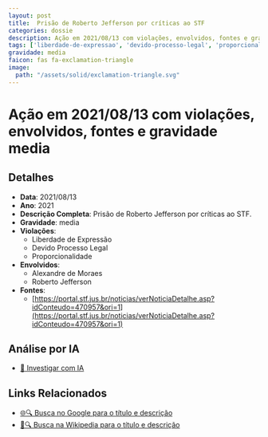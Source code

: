 ```yaml
---
layout: post
title:  Prisão de Roberto Jefferson por críticas ao STF
categories: dossie
description: Ação em 2021/08/13 com violações, envolvidos, fontes e gravidade media
tags: ['liberdade-de-expressao', 'devido-processo-legal', 'proporcionalidade', 'alexandre-de-moraes', 'roberto-jefferson', 'gravidade-media']
gravidade: media
faicon: fas fa-exclamation-triangle
image:
  path: "/assets/solid/exclamation-triangle.svg"
---
```


# Ação em 2021/08/13 com violações, envolvidos, fontes e gravidade media

## Detalhes
- **Data**: 2021/08/13
- **Ano**: 2021
- **Descrição Completa**: Prisão de Roberto Jefferson por críticas ao STF.
- **Gravidade**: media <i class="fas fas fa-exclamation-triangle fa-2x"></i>
- **Violações**:
  - Liberdade de Expressão
  - Devido Processo Legal
  - Proporcionalidade
- **Envolvidos**:
  - Alexandre de Moraes
  - Roberto Jefferson
- **Fontes**:
  - [https://portal.stf.jus.br/noticias/verNoticiaDetalhe.asp?idConteudo=470957&ori=1](https://portal.stf.jus.br/noticias/verNoticiaDetalhe.asp?idConteudo=470957&ori=1)

## Análise por IA
- [🤖 Investigar com IA](https://www.perplexity.ai/search?q=%22Alexandre%20de%20Moraes%22%20Pris%C3%A3o%20de%20Roberto%20Jefferson%20por%20cr%C3%ADticas%20ao%20STF%20Pris%C3%A3o%20de%20Roberto%20Jefferson%20por%20cr%C3%ADticas%20ao%20STF.%20Liberdade%20de%20Express%C3%A3o%20Devido%20Processo%20Legal%20Proporcionalidade%202021%20gravidade%20media)

## Links Relacionados
- [🌐🔍 Busca no Google para o título e descrição](https://www.google.com/search?q=%22Alexandre%20de%20Moraes%22%20Pris%C3%A3o%20de%20Roberto%20Jefferson%20por%20cr%C3%ADticas%20ao%20STF%20Pris%C3%A3o%20de%20Roberto%20Jefferson%20por%20cr%C3%ADticas%20ao%20STF.%20Liberdade%20de%20Express%C3%A3o%20Devido%20Processo%20Legal%20Proporcionalidade%202021%20gravidade%20media)
- [📖🔍 Busca na Wikipedia para o título e descrição](https://pt.wikipedia.org/w/index.php?search=%22Alexandre%20de%20Moraes%22%20Pris%C3%A3o%20de%20Roberto%20Jefferson%20por%20cr%C3%ADticas%20ao%20STF%20Pris%C3%A3o%20de%20Roberto%20Jefferson%20por%20cr%C3%ADticas%20ao%20STF.%20Liberdade%20de%20Express%C3%A3o%20Devido%20Processo%20Legal%20Proporcionalidade%202021%20gravidade%20media)

